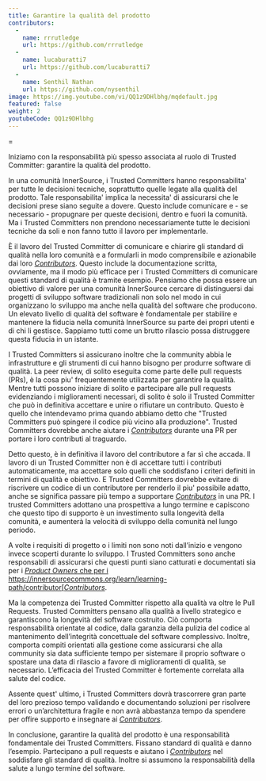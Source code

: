 ```yaml
---
title: Garantire la qualità del prodotto
contributors:
  - 
    name: rrrutledge
    url: https://github.com/rrrutledge
  - 
    name: lucaburatti7
    url: https://github.com/lucaburatti7
  - 
    name: Senthil Nathan
    url: https://github.com/nysenthil
image: https://img.youtube.com/vi/QQ1z9DHlbhg/mqdefault.jpg
featured: false
weight: 2
youtubeCode: QQ1z9DHlbhg
---
```


<div class="paragraph">
<p>=</p>
</div>
<div class="paragraph">
<p>Iniziamo con la responsabilità più spesso associata al ruolo di Trusted Committer: garantire la qualità del prodotto.</p>
</div>
<div class="paragraph">
<p>In una comunità InnerSource, i Trusted Committers hanno responsabilita' per tutte le decisioni tecniche, soprattutto quelle legate alla qualità del prodotto. Tale responsabilita' implica la necessita' di assicurarsi che le decisioni prese siano seguite a dovere. Questo include comunicare e - se necessario - propugnare per queste decisioni, dentro e fuori la comunità. Ma i Trusted Committers non prendono necessariamente tutte le decisioni tecniche da soli e non fanno tutto il lavoro per implementarle.</p>
</div>
<div class="paragraph">
<p>È il lavoro del Trusted Committer di comunicare e chiarire gli standard di qualità nella loro comunità e a formularli in modo comprensibile e azionabile dai loro <a href="https://innersourcecommons.org/learn/learning-path/contributor"><em>Contributors</em></a>. Questo include la documentazione scritta, ovviamente, ma il modo più efficace per i Trusted Committers di comunicare questi standard di qualità è tramite esempio. Pensiamo che possa essere un obiettivo di valore per una comunità InnerSource cercare di distinguersi dai progetti di sviluppo software tradizionali non solo nel modo in cui organizzano lo sviluppo ma anche nella qualità del software che producono. Un elevato livello di qualità del software è fondamentale per stabilire e mantenere la fiducia nella comunità InnerSource su parte dei propri utenti e di chi li gestisce. Sappiamo tutti come un brutto rilascio possa distruggere questa fiducia in un istante.</p>
</div>
<div class="paragraph">
<p>I Trusted Committers si assicurano inoltre che la community abbia le infrastrutture e gli strumenti di cui hanno bisogno per produrre software di qualità. La peer review, di solito eseguita come parte delle pull requests (PRs), è la cosa piu' frequentemente utilizzata per garantire la qualità. Mentre tutti possono iniziare di solito e partecipare alle pull requests evidenziando i miglioramenti necessari, di solito è solo il Trusted Committer che può in definitiva accettare e unire o rifiutare un contributo. Questo è quello che intendevamo prima quando abbiamo detto che "Trusted Committers può spingere il codice più vicino alla produzione". Trusted Committers dovrebbe anche aiutare i  <a href="https://innersourcecommons.org/learn/learning-path/contributor"><em>Contributors</em></a> durante una PR per portare i loro contributi al traguardo.</p>
</div>
<div class="paragraph">
<p>Detto questo, è in definitiva il lavoro del contributore a far sì che accada. Il lavoro di un Trusted Committer non è di accettare tutti i contributi automaticamente, ma accettare solo quelli che soddisfano i criteri definiti in termini di qualità e obiettivo. E Trusted Committers dovrebbe evitare di riscrivere un codice di un contributore per renderlo il piu' possibile adatto, anche se significa passare più tempo a supportare <a href="https://innersourcecommons.org/learn/learning-path/contributor"><em>Contributors</em></a> in una PR. I trusted Committers adottano una prospettiva a lungo termine e capiscono che questo tipo di supporto è un investimento sulla longevità della comunità, e aumenterà la velocità di sviluppo della comunità nel lungo periodo.</p>
</div>
<div class="paragraph">
<p>A volte i requisiti di progetto o i limiti non sono noti dall&#8217;inizio e vengono invece scoperti durante lo sviluppo. I Trusted Committers sono anche responsabili di assicurarsi che questi punti siano catturati e documentati sia per i <a href="https://innersourcecommons.org/learn/learning-path/product-owner"><em>Product Owners</em> che per i https://innersourcecommons.org/learn/learning-path/contributor[<em>Contributors</em></a>.</p>
</div>
<div class="paragraph">
<p>Ma la competenza dei Trusted Committer rispetto alla qualità va oltre le Pull Requests. Trusted Committers pensano alla qualità a livello strategico e garantiscono la longevità del software costruito. Ciò comporta responsabilità orientate al codice, dalla garanzia della pulizia del codice al mantenimento dell&#8217;integrità concettuale del software complessivo. Inoltre, comporta compiti orientati alla gestione come assicurarsi che alla community sia data sufficiente tempo per sistemare il proprio software o spostare una data di rilascio a favore di miglioramenti di qualità, se necessario. L&#8217;efficacia del Trusted Committer è fortemente correlata alla salute del codice.</p>
</div>
<div class="paragraph">
<p>Assente quest' ultimo, i Trusted Committers dovrà trascorrere gran parte del loro prezioso tempo validando e documentando soluzioni per risolvere errori o un&#8217;architettura fragile e non avrà abbastanza tempo da spendere per offire supporto e insegnare ai <a href="https://innersourcecommons.org/learn/learning-path/contributor"><em>Contributors</em></a>.</p>
</div>
<div class="paragraph">
<p>In conclusione, garantire la qualità del prodotto è una responsabilità fondamentale dei Trusted Committers. Fissano standard di qualità e danno l&#8217;esempio. Partecipano a pull requests e aiutano i <a href="https://innersourcecommons.org/learn/learning-path/contributor"><em>Contributors</em></a> nel soddisfare gli standard di qualità. Inoltre si assumono la responsabilità della salute a lungo termine del software.</p>
</div>
<!--- This file autogenerated from https://github.com/InnerSourceCommons/InnerSourceLearningPath/blob/main/scripts -->